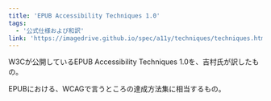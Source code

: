 ```yaml
---
title: 'EPUB Accessibility Techniques 1.0'
tags:
  - '公式仕様および和訳'
link: 'https://imagedrive.github.io/spec/a11y/techniques/techniques.html'
---
```


W3Cが公開しているEPUB Accessibility Techniques 1.0を、吉村氏が訳したもの。

EPUBにおける、WCAGで言うところの達成方法集に相当するもの。
